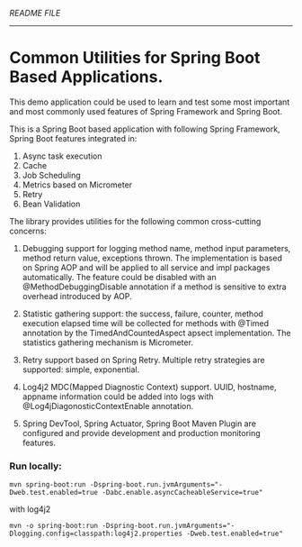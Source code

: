 _README FILE_

---

# Common Utilities for Spring Boot Based Applications.

This demo application could be used to learn and test some most important and most commonly used features of Spring
Framework and Spring Boot.

This is a Spring Boot based application with following Spring Framework, Spring Boot features integrated in:

1. Async task execution
1. Cache
1. Job Scheduling
1. Metrics based on Micrometer
1. Retry
1. Bean Validation

The library provides utilities for the following common cross-cutting concerns:

1. Debugging support for logging method name, method input parameters, method return value, exceptions thrown.
   The implementation is based on Spring AOP and will be applied to all service and impl packages automatically. The
   feature could be disabled with an @MethodDebuggingDisable annotation if a method is sensitive to extra overhead
   introduced by AOP.

1. Statistic gathering support: the success, failure, counter, method execution elapsed time will be collected for
   methods with @Timed annotation by the TimedAndCountedAspect apsect implementation. The statistics gathering mechanism
   is Micrometer.

1. Retry support based on Spring Retry. Multiple retry strategies are supported: simple, exponential.

1. Log4j2 MDC(Mapped Diagnostic Context) support. UUID, hostname, appname information could be added into logs with
   @Log4jDiagonosticContextEnable annotation. 

1. Spring DevTool, Spring Actuator, Spring Boot Maven Plugin are configured and provide development and production
   monitoring features.

### Run locally:

    mvn spring-boot:run -Dspring-boot.run.jvmArguments="-Dweb.test.enabled=true -Dabc.enable.asyncCacheableService=true"

with log4j2 

    mvn -o spring-boot:run -Dspring-boot.run.jvmArguments="-Dlogging.config=classpath:log4j2.properties -Dweb.test.enabled=true"

